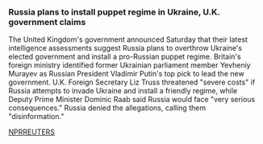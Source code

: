 ### Russia plans to install puppet regime in Ukraine, U.K. government claims

The United Kingdom's government announced Saturday that their latest intelligence assessments suggest Russia plans to overthrow Ukraine's elected government and install a pro-Russian puppet regime. Britain's foreign ministry identified former Ukrainian parliament member Yevheniy Murayev as Russian President Vladimir Putin's top pick to lead the new government. U.K. Foreign Secretary Liz Truss threatened "severe costs" if Russia attempts to invade Ukraine and install a friendly regime, while Deputy Prime Minister Dominic Raab said Russia would face "very serious consequences." Russia denied the allegations, calling them "disinformation."

[NPR](https://www.npr.org/2022/01/22/1075121304/britain-russia-replace-ukraine-government)[REUTERS](https://www.reuters.com/world/europe/russia-faces-severe-sanctions-if-it-installs-puppet-regime-ukraine-uk-minister-2022-01-23/)